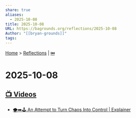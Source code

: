 ```yaml
---
share: true
aliases:
  - 2025-10-08
title: 2025-10-08
URL: https://bagrounds.org/reflections/2025-10-08
Author: "[[bryan-grounds]]"
tags:
---
```

[Home](../index.md) > [Reflections](./index.md) | [⏮️](./2025-10-07.md)  
# 2025-10-08  
## [📺 Videos](../videos/index.md)  
- [🌪️➡️🕹️ An Attempt to Turn Chaos Into Control | Explainer](../videos/an-attempt-to-turn-chaos-into-control-explainer.md)